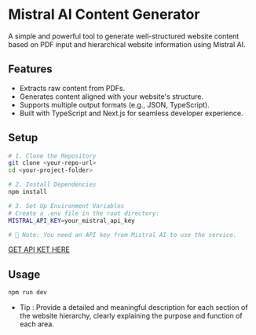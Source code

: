 # Mistral AI Content Generator
A simple and powerful tool to generate well-structured website content based on PDF input and hierarchical website information using Mistral AI.

## Features
- Extracts raw content from PDFs.
- Generates content aligned with your website's structure.
- Supports multiple output formats (e.g., JSON, TypeScript).
- Built with TypeScript and Next.js for seamless developer experience.

## Setup 

```bash
# 1. Clone the Repository
git clone <your-repo-url>
cd <your-project-folder>

# 2. Install Dependencies
npm install

# 3. Set Up Environment Variables
# Create a .env file in the root directory:
MISTRAL_API_KEY=your_mistral_api_key

# 🔑 Note: You need an API key from Mistral AI to use the service.
```
[GET API KET HERE](https://console.mistral.ai/)

## Usage
```bash
npm run dev
```
- Tip : Provide a detailed and meaningful description for each section of the website hierarchy, clearly explaining the purpose and function of each area.